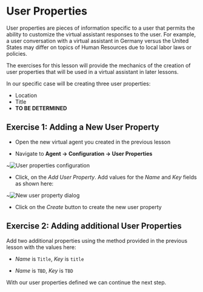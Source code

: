 # User Properties

User properties are pieces of information specific to a user that permits the ability to customize the
virtual assistant responses to the user. For example, a user conversation with a virtual assistant in Germany versus
the United States may differ on topics of Human Resources due to local labor laws or policies.

The exercises for this lesson will provide the mechanics of the creation of user properties that will be used in
a virtual assistant in later lessons.

In our specific case will be creating three user properties:

- Location
- Title
- **TO BE DETERMINED**

## Exercise 1: Adding a New User Property

- Open the new virtual agent you created in the previous lesson

- Navigate to **Agent -> Configuration -> User Properties**

~![User properties configuration](contents/user-properities/images/user-properties-builder.png)

- Click, on the _Add User Property_. Add values for the _Name_ and _Key_ fields as shown here:

~![New user property dialog](contents/user-properities/images/user-property-new-dialog.png)

- Click on the _Create_ button to create the new user property

## Exercise 2: Adding additional User Properties

Add two additional properties using the method provided in the previous lesson with the values here:

- _Name_ is `Title`, _Key_ is `title`

- _Name_ is `TBD`, _Key_ is `TBD`

With our user properties defined we can continue the next step.
